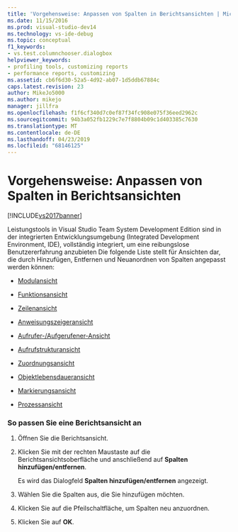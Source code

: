 ```yaml
---
title: 'Vorgehensweise: Anpassen von Spalten in Berichtsansichten | Microsoft-Dokumentation'
ms.date: 11/15/2016
ms.prod: visual-studio-dev14
ms.technology: vs-ide-debug
ms.topic: conceptual
f1_keywords:
- vs.test.columnchooser.dialogbox
helpviewer_keywords:
- profiling tools, customizing reports
- performance reports, customizing
ms.assetid: cb6f6d30-52a5-4d92-ab07-1d5ddb67884c
caps.latest.revision: 23
author: MikeJo5000
ms.author: mikejo
manager: jillfra
ms.openlocfilehash: f1f6cf340d7c0ef87f34fc908e075f36eed2962c
ms.sourcegitcommit: 94b3a052fb1229c7e7f8804b09c1d403385c7630
ms.translationtype: MT
ms.contentlocale: de-DE
ms.lasthandoff: 04/23/2019
ms.locfileid: "68146125"
---
```

# <a name="how-to-customize-report-view-columns"></a>Vorgehensweise: Anpassen von Spalten in Berichtsansichten
[!INCLUDE[vs2017banner](../includes/vs2017banner.md)]

Leistungstools in Visual Studio Team System Development Edition sind in der integrierten Entwicklungsumgebung (Integrated Development Environment, IDE), vollständig integriert, um eine reibungslose Benutzererfahrung anzubieten Die folgende Liste stellt für Ansichten dar, die durch Hinzufügen, Entfernen und Neuanordnen von Spalten angepasst werden können:  
  
- [Modulansicht](../profiling/modules-view.md)  
  
- [Funktionsansicht](../profiling/functions-view.md)  
  
- [Zeilenansicht](../profiling/lines-view.md)  
  
- [Anweisungszeigeransicht](../profiling/instruction-pointers-ips-view.md)  
  
- [Aufrufer-/Aufgerufener-Ansicht](../profiling/caller-callee-view.md)  
  
- [Aufrufstrukturansicht](../profiling/call-tree-view.md)  
  
- [Zuordnungsansicht](../profiling/dotnet-memory-allocations-view.md)  
  
- [Objektlebensdaueransicht](../profiling/object-lifetime-view.md)  
  
- [Markierungsansicht](../profiling/marks-view.md)  
  
- [Prozessansicht](../profiling/process-view.md)  
  
### <a name="to-customize-a-report-view"></a>So passen Sie eine Berichtsansicht an  
  
1. Öffnen Sie die Berichtsansicht.  
  
2. Klicken Sie mit der rechten Maustaste auf die Berichtsansichtsoberfläche und anschließend auf **Spalten hinzufügen/entfernen**.  
  
     Es wird das Dialogfeld **Spalten hinzufügen/entfernen** angezeigt.  
  
3. Wählen Sie die Spalten aus, die Sie hinzufügen möchten.  
  
4. Klicken Sie auf die Pfeilschaltfläche, um Spalten neu anzuordnen.  
  
5. Klicken Sie auf **OK**.
